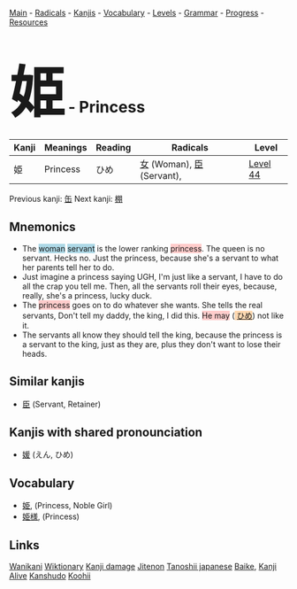 <style> bigfont {font-size: 100px}</style>
[Main](../README.md) -
[Radicals](../radicals.md) -
[Kanjis](../kanjis.md) -
[Vocabulary](../vocabulary.md) -
[Levels](../levels.md) -
[Grammar](../grammar.md) - 
[Progress](../progress.md) -
[Resources](../resources.md)
# <bigfont> 姫</bigfont> - Princess 

| Kanji | Meanings | Reading | Radicals | Level |
| --- | --- | --- | --- | --- |
| 姫 | Princess | ひめ | [女](../radicals/女.md) (Woman), [臣](../radicals/臣.md) (Servant),  | [Level 44](../levels/wk_level44.md) |

Previous kanji: [缶](缶.md) Next kanji: [棚](棚.md) 

## Mnemonics
 * The <span style="background-color:#ADD8E6"> woman</span> <span style="background-color:#ADD8E6"> servant</span> is the lower ranking <span style="background-color:#ffcccb"> princess</span>. The queen is no servant. Hecks no. Just the princess, because she's a servant to what her parents tell her to do.
* Just imagine a princess saying UGH, I'm just like a servant, I have to do all the crap you tell me. Then, all the servants roll their eyes, because, really, she's a princess, lucky duck.
* The <span style="background-color:#ffcccb"> princess</span> goes on to do whatever she wants. She tells the real servants, Don't tell my daddy, the king, I did this. <span style="background-color:#ffcccb"> He may</span> (<span style="background-color:#fed8b1"> [ひめ](https://jisho.org/search/ひめ)</span>) not like it.
* The servants all know they should tell the king, because the princess is a servant to the king, just as they are, plus they don't want to lose their heads.


## Similar kanjis
 * [臣](臣.md) (Servant, Retainer)



## Kanjis with shared pronounciation
 * [媛](媛.md) (えん, ひめ)



## Vocabulary
 * [姫](../vocabulary/姫.md), (Princess, Noble Girl)
* [姫様](../vocabulary/姫.md), (Princess)




## Links 


[Wanikani](https://www.wanikani.com/kanji/姫)
[Wiktionary](https://en.wiktionary.org/wiki/姫)
[Kanji damage](http://www.kanjidamage.com/kanji/search?utf8=✓&q=姫)
[Jitenon](https://jitenon.com/kanji/姫)
[Tanoshii japanese](https://www.tanoshiijapanese.com/dictionary/kanji.cfm?k=姫)
[Baike](https://baike.baidu.com/item/姫),
[Kanji Alive](https://app.kanjialive.com/姫)
[Kanshudo](https://www.kanshudo.com/searchmn?q=姫)
[Koohii](https://kanji.koohii.com/study/kanji/姫)
